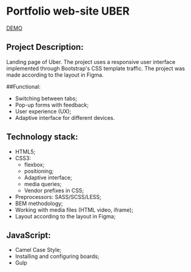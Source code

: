 # Portfolio web-site UBER

[DEMO](https://iuliiaverevkina.github.io/portfolio-site-uber/)

## Project Description:
Landing page of Uber. The project uses a responsive user interface implemented through Bootstrap's CSS template traffic. The project was made according to the layout in Figma.

##Functional:
- Switching between tabs;
- Pop-up forms with feedback;
- User experience (UX);
- Adaptive interface for different devices.

## Technology stack:
- HTML5;
- CSS3:
  - flexbox;
  - positioning;
  - Adaptive interface;
  - media queries;
  - Vendor prefixes in CSS;
- Preprocessors: SASS/SCSS/LESS;
- BEM methodology;
- Working with media files (HTML video, iframe);
- Layout according to the layout in Figma;
## JavaScript:
- Camel Case Style;
- Installing and configuring boards;
- Gulp
